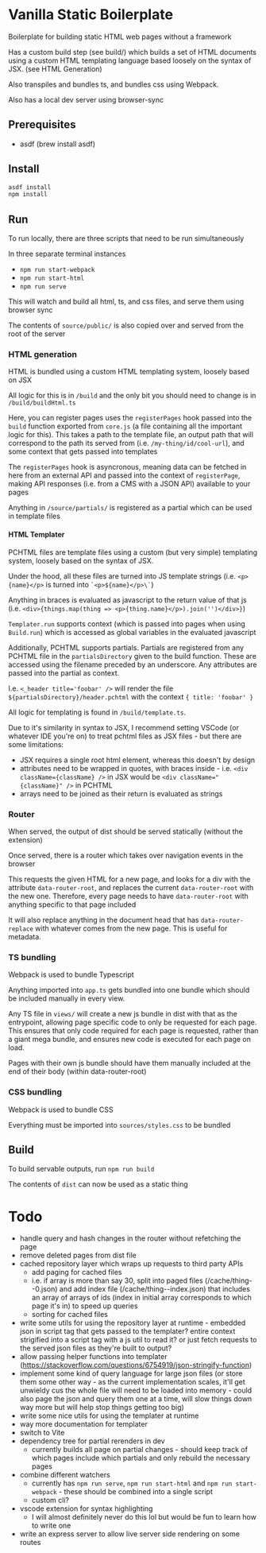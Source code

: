 # Vanilla Static Boilerplate

Boilerplate for building static HTML web pages without a framework

Has a custom build step (see build/) which builds a set of HTML documents using a custom HTML templating language based loosely on the syntax of JSX. (see HTML Generation)

Also transpiles and bundles ts, and bundles css using Webpack.

Also has a local dev server using browser-sync

## Prerequisites

- asdf (brew install asdf)

## Install

```sh
asdf install
npm install
```

## Run

To run locally, there are three scripts that need to be run simultaneously

In three separate terminal instances

- `npm run start-webpack`
- `npm run start-html`
- `npm run serve`

This will watch and build all html, ts, and css files, and serve them using browser sync

The contents of `source/public/` is also copied over and served from the root of the server

### HTML generation

HTML is bundled using a custom HTML templating system, loosely based on JSX

All logic for this is in `/build` and the only bit you should need to change is in `/build/buildHtml.ts`

Here, you can register pages uses the `registerPages` hook passed into the `build` function exported from `core.js` (a file containing all the important logic for this). This takes a path to the template file, an output path that will correspond to the path its served from (i.e. `/my-thing/id/cool-url`), and some context that gets passed into templates

The `registerPages` hook is asyncronous, meaning data can be fetched in here from an external API and passed into the context of `registerPage`, making API responses (i.e. from a CMS with a JSON API) available to your pages

Anything in `/source/partials/` is registered as a partial which can be used in template files

#### HTML Templater

PCHTML files are template files using a custom (but very simple) templating system, loosely based on the syntax of JSX.

Under the hood, all these files are turned into JS template strings (i.e. `<p>{name}</p>` is turned into `` `<p>${name}</p>\` ``)

Anything in braces is evaluated as javascript to the return value of that js (i.e. `<div>{things.map(thing => <p>{thing.name}</p>).join('')</div>}`)

`Templater.run` supports context (which is passed into pages when using `Build.run`) which is accessed as global variables in the evaluated javascript

Additionally, PCHTML supports partials. Partials are registered from any PCHTML file in the `partialsDirectory` given to the build function. These are accessed using the filename preceded by an underscore. Any attributes are passed into the partial as context.

I.e. `<_header title='foobar' />` will render the file `${partialsDirectory}/header.pchtml` with the context `{ title: 'foobar' }`

All logic for templating is found in `/build/template.ts`.

Due to it's similarity in syntax to JSX, I recommend setting VSCode (or whatever IDE you're on) to treat pchtml files as JSX files - but there are some limitations:

- JSX requires a single root html element, whereas this doesn't by design
- attributes need to be wrapped in quotes, with braces inside - i.e. `<div className={className} />` in JSX would be `<div className="{className}" />` in PCHTML
- arrays need to be joined as their return is evaluated as strings

### Router

When served, the output of dist should be served statically (without the extension)

Once served, there is a router which takes over navigation events in the browser

This requests the given HTML for a new page, and looks for a div with the attribute `data-router-root`, and replaces the current `data-router-root` with the new one. Therefore, every page needs to have `data-router-root` with anything specific to that page included

It will also replace anything in the document head that has `data-router-replace` with whatever comes from the new page. This is useful for metadata.

### TS bundling

Webpack is used to bundle Typescript

Anything imported into `app.ts` gets bundled into one bundle which should be included manually in every view.

Any TS file in `views/` will create a new js bundle in dist with that as the entrypoint, allowing page specific code to only be requested for each page. This ensures that only code required for each page is requested, rather than a giant mega bundle, and ensures new code is executed for each page on load.

Pages with their own js bundle should have them manually included at the end of their body (within data-router-root)

### CSS bundling

Webpack is used to bundle CSS

Everything must be imported into `sources/styles.css` to be bundled

## Build

To build servable outputs, run `npm run build`

The contents of `dist` can now be used as a static thing

# Todo

- handle query and hash changes in the router without refetching the page
- remove deleted pages from dist file
- cached repository layer which wraps up requests to third party APIs
  - add paging for cached files
  - i.e. if array is more than say 30, split into paged files (/cache/thing--0.json) and add index file (/cache/thing--index.json) that includes an array of arrays of ids (index in initial array corresponds to which page it's in) to speed up queries
  - sorting for cached files
- write some utils for using the repository layer at runtime - embedded json in script tag that gets passed to the templater? entire context strigified into a script tag with a js util to read it? or just fetch requests to the served json files as they're built to output?
- allow passing helper functions into templater (https://stackoverflow.com/questions/6754919/json-stringify-function)
- implement some kind of query language for large json files (or store them some other way - as the current implementation scales, it'll get unwieldy cus the whole file will need to be loaded into memory - could also page the json and query them one at a time, will slow things down way more but will help stop things getting too big)
- write some nice utils for using the templater at runtime
- way more documentation for templater
- switch to Vite
- dependency tree for partial rerenders in dev
  - currently builds all page on partial changes - should keep track of which pages include which partials and only rebuild the necessary pages
- combine different watchers
  - currently has `npm run serve`, `npm run start-html` and `npm run start-webpack` - these should be combined into a single script
  - custom cli?
- vscode extension for syntax highlighting
  - I will almost definitely never do this lol but would be fun to learn how to write one
- write an express server to allow live server side rendering on some routes

